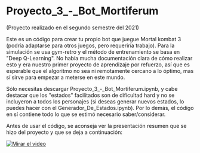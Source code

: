 # Proyecto_3_-_Bot_Mortiferum
(Proyecto realizado en el segundo semestre del 2021)

Este es un código para crear tu propio bot que juegue Mortal kombat 3 (podría adaptarse para otros juegos, pero requeriría trabajo). Para la simulación se usa gym-retro y el método de entrenamiento se basa en "Deep Q-Learning". No había mucha documentación clara de cómo realizar esto y era nuestro primer proyecto de aprendizaje por refuerzo, así que es esperable que el algoritmo no sea ni remotamente cercano a lo óptimo, mas sí sirve para empezar a meterse en este mundo.

Sólo necesitas descargar Proyecto_3_-_Bot_Mortiferum.ipynb, y cabe destacar que los "estados" facilitados son de dificultad hard y no se incluyeron a todos los personajes (si deseas generar nuevos estados, lo puedes hacer con el Generador_De_Estados.ipynb). Por lo demás, el código en sí contiene todo lo que se estimó necesario saber/considerar.

Antes de usar el código, se aconseja ver la presentación resumen que se hizo del proyecto y que se deja a continuación:

[![Mirar el video](https://i.ytimg.com/vi/W0KdhRiDQ-g/maxresdefault.jpg)](https://youtu.be/W0KdhRiDQ-g)
